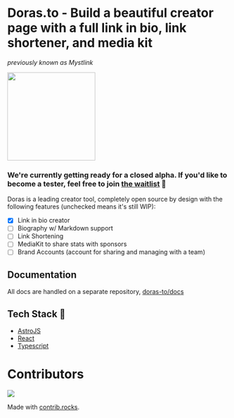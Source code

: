 # Doras.to - Build a beautiful creator page with a full link in bio, link shortener, and media kit

_previously known as Mystlink_

<img src="https://github.com/doras-to/doras/assets/86270372/4105027f-4a10-432c-aedb-77eacfde94b9)https://github.com/doras-to/doras/assets/86270372/4105027f-4a10-432c-aedb-77eacfde94b9" width="200"/>

### We're currently getting ready for a closed alpha. If you'd like to become a tester, feel free to join [the waitlist](https://doras.to) 🚢

Doras is a leading creator tool, completely open source by design with the following features (unchecked means it's still WIP):

-   [x] Link in bio creator
-   [ ] Biography w/ Markdown support
-   [ ] Link Shortening
-   [ ] MediaKit to share stats with sponsors
-   [ ] Brand Accounts (account for sharing and managing with a team)

## Documentation

All docs are handled on a separate repository, [doras-to/docs](https://github.com/doras-to/docs)

## Tech Stack 🚀

-   [AstroJS](https://astro.build)
-   [React](https://react.dev/)
-   [Typescript](https://www.typescriptlang.org/)

# Contributors

<a href="https://github.com/doras-to/doras/graphs/contributors">
  <img src="https://contrib.rocks/image?repo=doras-to/doras" />
</a>

Made with [contrib.rocks](https://contrib.rocks).
